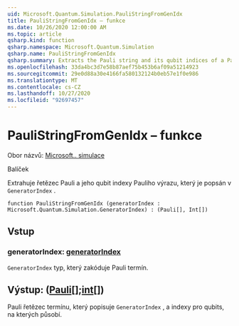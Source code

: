 ```yaml
---
uid: Microsoft.Quantum.Simulation.PauliStringFromGenIdx
title: PauliStringFromGenIdx – funkce
ms.date: 10/26/2020 12:00:00 AM
ms.topic: article
qsharp.kind: function
qsharp.namespace: Microsoft.Quantum.Simulation
qsharp.name: PauliStringFromGenIdx
qsharp.summary: Extracts the Pauli string and its qubit indices of a Pauli term described by a `GeneratorIndex`.
ms.openlocfilehash: 33da4bc3d7e58b87aef75b453b6af09a51214923
ms.sourcegitcommit: 29e0d88a30e4166fa580132124b0eb57e1f0e986
ms.translationtype: MT
ms.contentlocale: cs-CZ
ms.lasthandoff: 10/27/2020
ms.locfileid: "92697457"
---
```

# <a name="paulistringfromgenidx-function"></a>PauliStringFromGenIdx – funkce

Obor názvů: [Microsoft.. simulace](xref:Microsoft.Quantum.Simulation)

Balíček [](https://nuget.org/packages/)


Extrahuje řetězec Pauli a jeho qubit indexy Pauliho výrazu, který je popsán v `GeneratorIndex` .

```qsharp
function PauliStringFromGenIdx (generatorIndex : Microsoft.Quantum.Simulation.GeneratorIndex) : (Pauli[], Int[])
```


## <a name="input"></a>Vstup

### <a name="generatorindex--generatorindex"></a>generatorIndex: [generatorIndex](xref:Microsoft.Quantum.Simulation.GeneratorIndex)

`GeneratorIndex` typ, který zakóduje Pauli termín.



## <a name="output--pauliint"></a>Výstup: ([Pauli](xref:microsoft.quantum.lang-ref.pauli)[];[int](xref:microsoft.quantum.lang-ref.int)[])

Pauli řetězec termínu, který popisuje `GeneratorIndex` , a indexy pro qubits, na kterých působí.